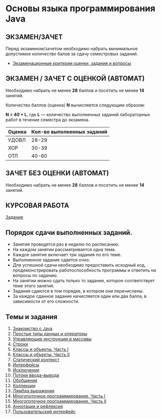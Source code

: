 # Основы языка программирования Java

## ЭКЗАМЕН/ЗАЧЕТ

Перед экзаменом/зачетом необходимо набрать минимальное допустимое количество балов за сдачу семестровых заданий.

- [Экзаменационные критерии оценки, задания и вопросы](exam.md)


## ЭКЗАМЕН / ЗАЧЕТ С ОЦЕНКОЙ (АВТОМАТ)

Необходимо набрать не менее **28** баллов и посетить не менее **14** занятий.

Количество баллов (оценка) **N** вычисляется следующим образом:

**N = 40 + L**, где **L** — количество выполненных заданий лабораторных работ в течение семестра до экзамена.

| **Оценка** | **Кол-во выполненных заданий** |
| --- | --- |
| УДОВЛ | 28-29 |
| ХОР | 30-39 |
| ОТЛ | 40-60 |

## ЗАЧЕТ БЕЗ ОЦЕНКИ (АВТОМАТ)

Необходимо набрать не менее **28** баллов и посетить не менее **14** занятий.

## КУРСОВАЯ РАБОТА

[Задание](termpaper.md)

## Порядок сдачи выполненных заданий.
- Занятия проводятся раз в неделю по расписанию.
- На каждом занятии рассматривается одна тема.
- Каждое занятие включает три задания по его теме.
- Выполненное задание сдается очно.
- Для успешной сдачи необходимо предоставить исходный код, продемонстрировать работоспособность программы и ответить на вопросы по заданию.
- На занятии можно сдать только то задание, которое соответствует теме этого занятия.
- Задания сдаются в том порядке, в котором они перечислены.
- За каждое сданное задание начисляется один или два балла, в зависимости от его сложности.

## Темы и задания

1. [Знакомство с Java](L01.md)
2. [Простые типы данных и операторы](L02.md)
3. [Управляющие инструкции и массивы](L03.md)
4. [Cтроки](L04.md)
5. [Классы и объекты. Часть I](L05.md)
6. [Классы и объекты. Часть II](L06.md)
7. [Статический контекст](L07.md)
8. [Интерфейсы](L08.md)
9. [Исключения](L06.md)
10. [Потоки ввода-вывода](L09.md)
11. [Обобщения](L010.md)
12. [Коллекции](L010.md)
13. [Лямбда выражения](L11.md)
14. [Многопоточное программирование. Часть I](L12.md)
15. [Многопоточное программирование. Часть II](L12.md)
16. [Аннотации и рефлексия](L13.md)
17. [Пользовательский интерфейс](L14.md)

